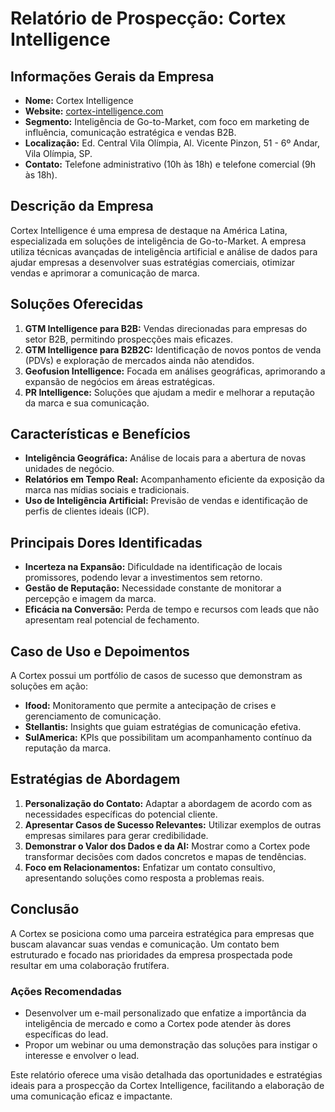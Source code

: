 # Relatório de Prospecção: Cortex Intelligence

## Informações Gerais da Empresa
- **Nome:** Cortex Intelligence
- **Website:** [cortex-intelligence.com](https://www.cortex-intelligence.com)
- **Segmento:** Inteligência de Go-to-Market, com foco em marketing de influência, comunicação estratégica e vendas B2B.
- **Localização:** Ed. Central Vila Olímpia, Al. Vicente Pinzon, 51 - 6º Andar, Vila Olímpia, SP.
- **Contato:** Telefone administrativo (10h às 18h) e telefone comercial (9h às 18h).

## Descrição da Empresa
Cortex Intelligence é uma empresa de destaque na América Latina, especializada em soluções de inteligência de Go-to-Market. A empresa utiliza técnicas avançadas de inteligência artificial e análise de dados para ajudar empresas a desenvolver suas estratégias comerciais, otimizar vendas e aprimorar a comunicação de marca.

## Soluções Oferecidas
1. **GTM Intelligence para B2B:** Vendas direcionadas para empresas do setor B2B, permitindo prospecções mais eficazes.
2. **GTM Intelligence para B2B2C:** Identificação de novos pontos de venda (PDVs) e exploração de mercados ainda não atendidos.
3. **Geofusion Intelligence:** Focada em análises geográficas, aprimorando a expansão de negócios em áreas estratégicas.
4. **PR Intelligence:** Soluções que ajudam a medir e melhorar a reputação da marca e sua comunicação.

## Características e Benefícios
- **Inteligência Geográfica:** Análise de locais para a abertura de novas unidades de negócio.
- **Relatórios em Tempo Real:** Acompanhamento eficiente da exposição da marca nas mídias sociais e tradicionais.
- **Uso de Inteligência Artificial:** Previsão de vendas e identificação de perfis de clientes ideais (ICP).

## Principais Dores Identificadas
- **Incerteza na Expansão:** Dificuldade na identificação de locais promissores, podendo levar a investimentos sem retorno.
- **Gestão de Reputação:** Necessidade constante de monitorar a percepção e imagem da marca.
- **Eficácia na Conversão:** Perda de tempo e recursos com leads que não apresentam real potencial de fechamento.

## Caso de Uso e Depoimentos
A Cortex possui um portfólio de casos de sucesso que demonstram as soluções em ação:
- **Ifood:** Monitoramento que permite a antecipação de crises e gerenciamento de comunicação.
- **Stellantis:** Insights que guiam estratégias de comunicação efetiva.
- **SulAmerica:** KPIs que possibilitam um acompanhamento contínuo da reputação da marca.

## Estratégias de Abordagem
1. **Personalização do Contato:** Adaptar a abordagem de acordo com as necessidades específicas do potencial cliente.
2. **Apresentar Casos de Sucesso Relevantes:** Utilizar exemplos de outras empresas similares para gerar credibilidade.
3. **Demonstrar o Valor dos Dados e da AI:** Mostrar como a Cortex pode transformar decisões com dados concretos e mapas de tendências.
4. **Foco em Relacionamentos:** Enfatizar um contato consultivo, apresentando soluções como resposta a problemas reais.

## Conclusão
A Cortex se posiciona como uma parceira estratégica para empresas que buscam alavancar suas vendas e comunicação. Um contato bem estruturado e focado nas prioridades da empresa prospectada pode resultar em uma colaboração frutífera.

### Ações Recomendadas
- Desenvolver um e-mail personalizado que enfatize a importância da inteligência de mercado e como a Cortex pode atender às dores específicas do lead.
- Propor um webinar ou uma demonstração das soluções para instigar o interesse e envolver o lead. 

Este relatório oferece uma visão detalhada das oportunidades e estratégias ideais para a prospecção da Cortex Intelligence, facilitando a elaboração de uma comunicação eficaz e impactante.